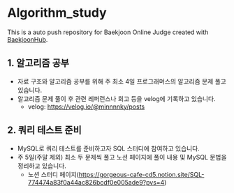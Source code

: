 # Algorithm_study
This is a auto push repository for Baekjoon Online Judge created with [BaekjoonHub](https://github.com/BaekjoonHub/BaekjoonHub).

## 1. 알고리즘 공부
- 자료 구조와 알고리즘 공부를 위해 주 최소 4일 프로그래머스의 알고리즘 문제 풀고 있습니다.
- 알고리즘 문제 풀이 후 관련 레퍼런스나 회고 등을 velog에 기록하고 있습니다.
  - velog: https://velog.io/@minnnnky/posts

## 2. 쿼리 테스트 준비
- MySQL로 쿼리 테스트를 준비하고자 SQL 스터디에 참여하고 있습니다.
- 주 5일(주말 제외) 최소 두 문제씩 풀고 노션 페이지에 풀이 내용 및 MySQL 문법을 정리하고 있습니다.
  - 노션 스터디 페이지(https://gorgeous-cafe-cd5.notion.site/SQL-774474a83f0a44ac826bcdf0e005ade9?pvs=4)
